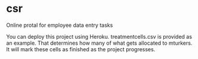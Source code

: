 # csr

Online protal for employee data entry tasks

You can deploy this project using Heroku.  treatmentcells.csv is provided as an example.  That determines how many of what gets allocated to mturkers.  It will mark these cells as finished as the project progresses.
